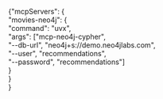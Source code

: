 {"mcpServers": {  
      "movies-neo4j": {  
        "command": "uvx",  
        "args": ["mcp-neo4j-cypher",   
                 "--db-url", "neo4j+s://demo.neo4jlabs.com",   
                 "--user", "recommendations",   
                 "--password", "recommendations"]  
      }     
    }  
 }




